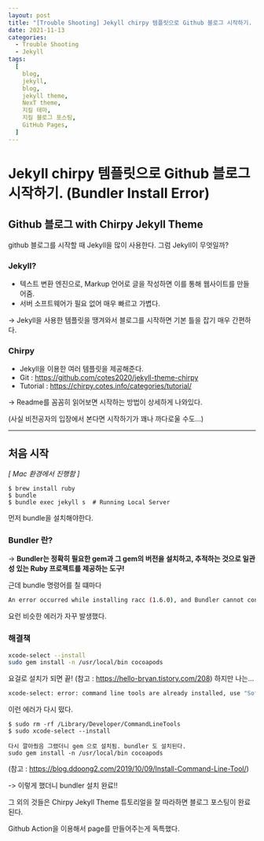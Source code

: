 ```yaml
---
layout: post
title: "[Trouble Shooting] Jekyll chirpy 템플릿으로 Github 블로그 시작하기. (Bundler Install Error)"
date: 2021-11-13
categories:
  - Trouble Shooting
  - Jekyll
tags:
  [
    blog,
    jekyll,
    blog,
    jekyll theme,
    NexT theme,
    지킬 테마,
    지킬 블로그 포스팅,
    GitHub Pages,
  ]
---
```


# Jekyll chirpy 템플릿으로 Github 블로그 시작하기. (Bundler Install Error)

## Github 블로그 with Chirpy Jekyll Theme

github 블로그를 시작할 때 Jekyll을 많이 사용한다.
그럼 Jekyll이 무엇일까?

### Jekyll?

- 텍스트 변환 엔진으로, Markup 언어로 글을 작성하면 이를 통해 웹사이트를 만들어줌.
- 서버 소프트웨어가 필요 없어 매우 빠르고 가볍다.

-> Jekyll을 사용한 템플릿을 땡겨와서 블로그를 시작하면 기본 틀을 잡기 매우 간편하다.

### Chirpy

- Jekyll을 이용한 여러 템플릿을 제공해준다.
- Git : https://github.com/cotes2020/jekyll-theme-chirpy
- Tutorial : https://chirpy.cotes.info/categories/tutorial/

-> Readme를 꼼꼼히 읽어보면 시작하는 방법이 상세하게 나와있다.

(사실 비전공자의 입장에서 본다면 시작하기가 꽤나 까다로울 수도...)

---

## 처음 시작

_[ Mac 환경에서 진행함 ]_

```shell
$ brew install ruby
$ bundle
$ bundle exec jekyll s  # Running Local Server
```

먼저 bundle을 설치해야한다.

### Bundler 란?

-> **Bundler는 정확히 필요한 gem과 그 gem의 버전을 설치하고, 추적하는 것으로 일관성 있는 Ruby 프로젝트를 제공하는 도구!**

근데 bundle 명령어를 칠 떄마다

```bash
An error occurred while installing racc (1.6.0), and Bundler cannot continue.
```

요런 비슷한 에러가 자꾸 발생했다.

### 해결책

```bash
xcode-select --install
sudo gem install -n /usr/local/bin cocoapods
```

요걸로 설치가 되면 끝! (참고 : https://hello-bryan.tistory.com/208)
하지만 나는...

```bash
xcode-select: error: command line tools are already installed, use "Software Update" to install updates
```

이런 에러가 다시 떴다.

```shell
$ sudo rm -rf /Library/Developer/CommandLineTools
$ sudo xcode-select --install

다시 깔아줬음 그랬더니 gem 으로 설치됨. bundler 도 설치된다.
sudo gem install -n /usr/local/bin cocoapods
```

(참고 : https://blog.ddoong2.com/2019/10/09/Install-Command-Line-Tool/)

-> 이렇게 했더니 bundler 설치 완료!!

그 외의 것들은 Chirpy Jekyll Theme 튜토리얼을 잘 따라하면 블로그 포스팅이 완료된다.

Github Action을 이용해서 page를 만들어주는게 독특했다.
